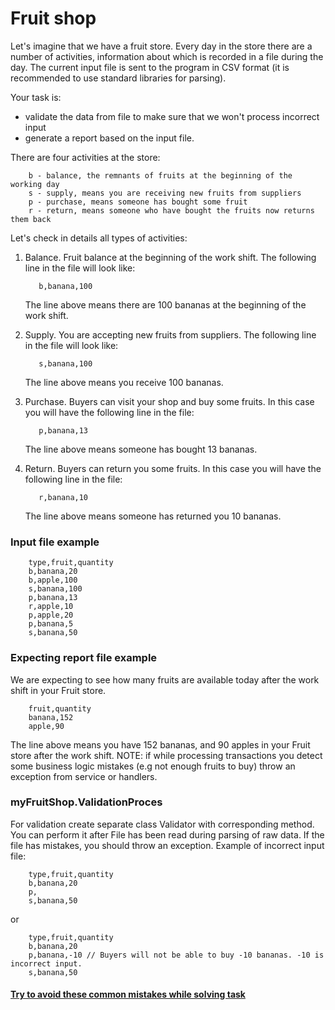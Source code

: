 # Fruit shop
Let's imagine that we have a fruit store. Every day in the store there are a number of activities, 
information about which is recorded in a file during the day.
The current input file is sent to the program in CSV format (it is recommended to use standard libraries for parsing).

Your task is:
- validate the data from file to make sure that we won't process incorrect input
- generate a report based on the input file.

There are four activities at the store:
```text
    b - balance, the remnants of fruits at the beginning of the working day
    s - supply, means you are receiving new fruits from suppliers
    p - purchase, means someone has bought some fruit
    r - return, means someone who have bought the fruits now returns them back
```

Let's check in details all types of activities:
1. Balance. Fruit balance at the beginning of the work shift. The following line in the file will look like:
    
    ```text
       b,banana,100  
    ```
   The line above means there are 100 bananas at the beginning of the work shift. 
1. Supply. You are accepting new fruits from suppliers. The following line in the file will look like:
    
    ```text
       s,banana,100     
    ```
   The line above means you receive 100 bananas.
1. Purchase. Buyers can visit your shop and buy some fruits. In this case you will have the following line in the file:
    
    ```text
       p,banana,13  
    ```
   The line above means someone has bought 13 bananas.
1. Return. Buyers can return you some fruits. In this case you will have the following line in the file:
    
    ```text
       r,banana,10   
    ```
   The line above means someone has returned you 10 bananas.

### Input file example
```text
    type,fruit,quantity
    b,banana,20
    b,apple,100
    s,banana,100
    p,banana,13
    r,apple,10 
    p,apple,20 
    p,banana,5 
    s,banana,50
```

### Expecting report file example
We are expecting to see how many fruits are available today after the work shift in your Fruit store. 
```text
    fruit,quantity
    banana,152
    apple,90
```
The line above means you have 152 bananas, and 90 apples in your Fruit store after the work shift. 
NOTE: if while processing transactions you detect some business logic mistakes (e.g not enough fruits to buy) throw an exception from service or handlers.


### myFruitShop.ValidationProces
For validation create separate class Validator with corresponding method. You can perform it after
File has been read during parsing of raw data.
If the file has mistakes, you should throw an exception. Example of incorrect input file:
```text
    type,fruit,quantity
    b,banana,20
    p,
    s,banana,50 
```
or
```text
    type,fruit,quantity
    b,banana,20
    p,banana,-10 // Buyers will not be able to buy -10 bananas. -10 is incorrect input.
    s,banana,50 
```
#### [Try to avoid these common mistakes while solving task](https://mate-academy.github.io/jv-program-common-mistakes/java-core/solid/fruit-shop)
